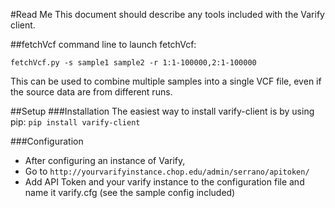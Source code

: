 #Read Me
This document should describe any tools included with the Varify client.

##fetchVcf
command line to launch fetchVcf:

`fetchVcf.py -s sample1 sample2 -r 1:1-100000,2:1-100000`

This can be used to combine multiple samples into a single VCF file, even if the source data are from different runs.

##Setup
###Installation
The easiest way to install varify-client is by using pip:
`pip install varify-client`

###Configuration
*   After configuring an instance of Varify, 
*   Go to `http://yourvarifyinstance.chop.edu/admin/serrano/apitoken/`
*   Add API Token and your varify instance to the configuration file and name it varify.cfg (see the sample config included)
